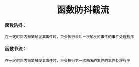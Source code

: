 <h1 align='center'>函数防抖截流</h1>

#### 函数防抖：

```
在一定时间内频繁触发某事件时，只会执行最后一次触发的事件的事件处理程序
```

#### 函数节流：

```
在一定时间内频繁触发某事件时，只会执行第一次触发的事件的事件处理程序
```

